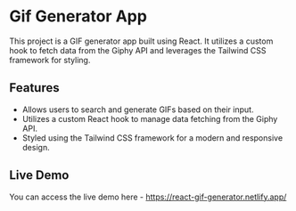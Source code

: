 # Gif Generator App

This project is a GIF generator app built using React. It utilizes a custom hook to fetch data from the Giphy API and leverages the Tailwind CSS framework for styling.

## Features

- Allows users to search and generate GIFs based on their input.
- Utilizes a custom React hook to manage data fetching from the Giphy API.
- Styled using the Tailwind CSS framework for a modern and responsive design.

## Live Demo

You can access the live demo here - https://react-gif-generator.netlify.app/
